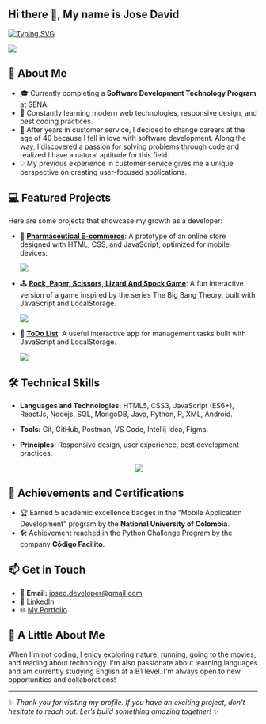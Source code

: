 ## Hi there 👋, My name is Jose David

[![Typing SVG](https://readme-typing-svg.demolab.com?font=Fira+Code&pause=1000&color=06CC39&width=435&lines=Welcome+to+my+GitHub+profile!+%F0%9F%8E%89;I'm+a+Full+Stack+Developer+)](https://git.io/typing-svg)

<!--<img src="https://i.imgur.com/xuzn02J.jpg">-->
<img src="https://i.imgur.com/xV3QQ9w.jpg">

## 🚀 About Me  
- 🎓 Currently completing a **Software Development Technology Program** at SENA.  
- 🌱 Constantly learning modern web technologies, responsive design, and best coding practices.  
- 💼 After years in customer service, I decided to change careers at the age of 40 because I fell in love with software development. Along the way, I discovered a passion for solving problems through code and realized I have a natural aptitude for this field.  
- 💡 My previous experience in customer service gives me a unique perspective on creating user-focused applications.  

## 💻 Featured Projects
Here are some projects that showcase my growth as a developer:

- 🏪 [**Pharmaceutical E-commerce**](https://josedavid038.github.io/Ecommerce_Droguerias_DAO/): A prototype of an online store designed with HTML, CSS, and JavaScript, optimized for mobile devices.

  <img src="https://i.imgur.com/mA3t09o.png">

- 🕹️ [**Rock, Paper, Scissors, Lizard And Spock Game**](https://josedavid038.github.io/The-Big-Bang-Theory-Game/): A fun interactive version of a game inspired by the series The Big Bang Theory, built with JavaScript and LocalStorage.

  <img src="https://i.imgur.com/929Qk9Z.png">

- 🌟 [**ToDo List**](https://josedavid038.github.io/toDo-List/): A useful interactive app for management tasks built with JavaScript and LocalStorage.

  <img src="https://i.imgur.com/ZRPeXN3.png">

## 🛠️ Technical Skills
- **Languages and Technologies:** HTML5, CSS3, JavaScript (ES6+), ReactJs, Nodejs, SQL, MongoDB, Java, Python, R, XML, Android.
- **Tools:** Git, GitHub, Postman, VS Code, Intellij Idea, Figma.
- **Principles:** Responsive design, user experience, best development practices.

  <p align="center">
  <a href="https://skillicons.dev">
    <img src="https://skillicons.dev/icons?i=git,html,css,js,react,mysql,mongodb,postman,nodejs,py,anaconda,androidstudio,java,figma,vscode,idea,linux" />
  </a>
</p>

## 🎯 Achievements and Certifications
- 🏆 Earned 5 academic excellence badges in the "Mobile Application Development" program by the **National University of Colombia**.
- 🛠️ Achievement reached in the Python Challenge Program by the company **Código Facilito**.

## 📫 Get in Touch
- 📧 **Email:** [josed.developer@gmail.com](mailto:josed.developer@gmail.com)
- 💼 [LinkedIn](https://www.linkedin.com/in/jose-david-gonzalez-sd/)
- 🌐 [My Portfolio]()

## 🎨 A Little About Me
When I'm not coding, I enjoy exploring nature, running, going to the movies, and reading about technology. I'm also passionate about learning languages and am currently studying English at a B1 level. I'm always open to new opportunities and collaborations!  


---

✨ *Thank you for visiting my profile. If you have an exciting project, don't hesitate to reach out. Let’s build something amazing together!* ✨


